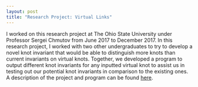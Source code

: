 ```yaml
---
layout: post
title: "Research Project: Virtual Links"
---
```



I worked on this research project at The Ohio State University under Professor Sergei Chmutov from June 2017 to December 2017. In this research project, I worked with two other undergraduates to try to develop a novel knot invariant that would be able to distinguish more knots than current invariants on virtual knots. Together, we developed a program to output different knot invariants for any inputted virtual knot to assist us in testing out our potential knot invariants in comparison to the existing ones. A description of the project and program can be found [here](https://people.math.osu.edu/chmutov.1/wor-gr-su17/wor-gr.htm). 

